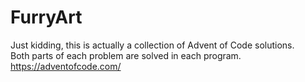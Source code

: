 # FurryArt
Just kidding, this is actually a collection of Advent of Code solutions.<br/>
Both parts of each problem are solved in each program.
https://adventofcode.com/
